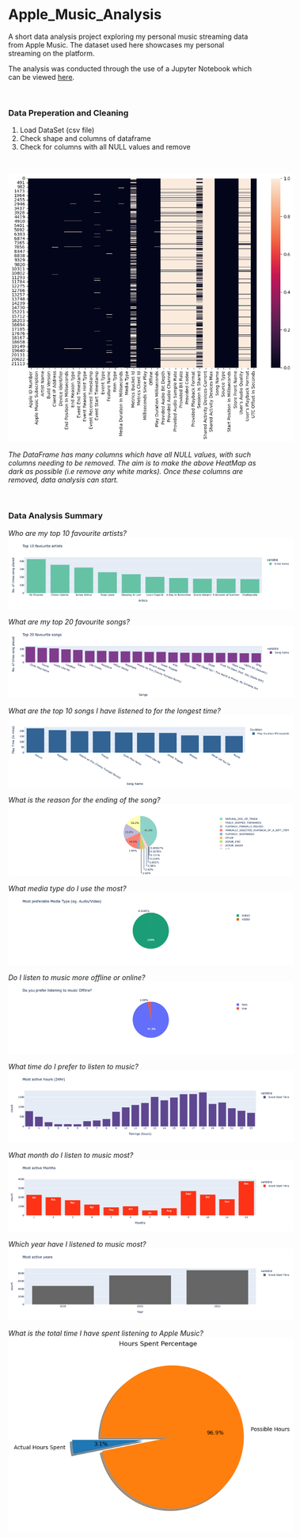 # Apple_Music_Analysis
A short data analysis project exploring my personal music streaming data from Apple Music. The dataset used here showcases my personal streaming on the platform.

The analysis was conducted through the use of a Jupyter Notebook which can be viewed [here](https://nbviewer.org/github/NathanDawson/Apple_Music_Analysis/blob/main/Apple_Music.ipynb).

<br>

### Data Preperation and Cleaning
1. Load DataSet (csv file)
2. Check shape and columns of dataframe
3. Check for columns with all NULL values and remove

<br>

<img
  src="Graph-Images/output_11_0.png"
  alt="Heatmap showing all columns with NULL values"
  title="Heatmap"
  style="display: inline-block; margin: 0 auto; max-width: 60vw"/>

*The DataFrame has many columns which have all NULL values, with such columns needing to be removed. The aim is to make the above HeatMap as dark as possible (i.e remove any white marks). Once these columns are removed, data analysis can start.*
  
<br>

### Data Analysis Summary

*Who are my top 10 favourite artists?*
<img
  src="Graph-Images/Top_10_Artists.png"
  alt=""
  title=""
  style="display: inline-block; margin: 0 auto; max-width: 60vw"/>
  
*What are my top 20 favourite songs?*
<img
  src="Graph-Images/Top_20_Songs.png"
  alt=""
  title=""
  style="display: inline-block; margin: 0 auto; max-width: 60vw"/>

*What are the top 10 songs I have listened to for the longest time?*
<img
  src="Graph-Images/Top_10_Playtime.png"
  alt=""
  title=""
  style="display: inline-block; margin: 0 auto; max-width: 60vw"/>
  
*What is the reason for the ending of the song?*
<img
  src="Graph-Images/Reason_Song_End.png"
  alt=""
  title=""
  style="display: inline-block; margin: 0 auto; max-width: 60vw"/>

*What media type do I use the most?*
<img
  src="Graph-Images/Media_Type.png"
  alt=""
  title=""
  style="display: inline-block; margin: 0 auto; max-width: 60vw"/>

*Do I listen to music more offline or online?*
<img
  src="Graph-Images/Offline_Online.png"
  alt=""
  title=""
  style="display: inline-block; margin: 0 auto; max-width: 60vw"/>
  
*What time do I prefer to listen to music?*  
<img
  src="Graph-Images/Most_Active_Hours.png"
  alt=""
  title=""
  style="display: inline-block; margin: 0 auto; max-width: 60vw"/>

*What month do I listen to music most?*
<img
  src="Graph-Images/Most_Active_Months.png"
  alt=""
  title=""
  style="display: inline-block; margin: 0 auto; max-width: 60vw"/>

*Which year have I listened to music most?*
<img
  src="Graph-Images/Most_Active_Year.png"
  alt=""
  title=""
  style="display: inline-block; margin: 0 auto; max-width: 60vw"/>

*What is the total time I have spent listening to Apple Music?*
<img
  src="Graph-Images/output_48_0.png"
  alt=""
  title=""
  style="display: inline-block; margin: 0 auto; max-width: 60vw"/>
